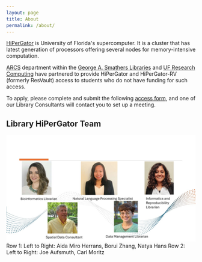 ```yaml
---
layout: page
title: About
permalink: /about/
---
```


[HiPerGator](https://www.rc.ufl.edu/about/hipergator/) is University of Florida's supercomputer. It is a cluster that has 
latest generation of processors offering several nodes for memory-intensive computation.

[ARCS](https://arcs.uflib.ufl.edu/) department within the [George A. Smathers Libraries](https://uflib.ufl.edu/) and [UF Research Computing](https://www.rc.ufl.edu/) have partnered to provide HiPerGator and HiPerGator-RV (formerly ResVault) access to students who do not have funding for such access.

To apply, please complete and submit the following [access form](https://arcs.uflib.ufl.edu/student-hipergator-request/), and one of our Library Consultants will contact you to set up a meeting.

## Library HiPerGator Team
![HiPerGatorTeam](https://github.com/NatyaHans/HiPerGatorOnboarding/blob/master/images/Slide1.jpg)
Row 1: Left to Right: Aida Miro Herrans, Borui Zhang, Natya Hans
Row 2: Left to Right: Joe Aufsmuth, Carl Moritz
